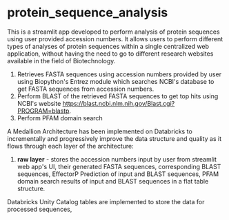 # protein_sequence_analysis
This is a streamlit app developed to perform analysis of protein sequences using user provided accession numbers. 
It allows users to perform different types of analyses of protein sequences within a single centralized web application, without having the need to go to different research websites available in the field of Biotechnology.

1. Retrieves FASTA sequences using accession numbers provided by user using Biopython's Entrez module which searches NCBI's database to get FASTA sequences from accession numbers. 
2. Perform BLAST of the retrieved FASTA sequences to get top hits using NCBI's website https://blast.ncbi.nlm.nih.gov/Blast.cgi?PROGRAM=blastp.
3. Perform PFAM domain search

A Medallion Architecture has been implemented on Databricks to incrementally and progressively improve the data structure and quality as it flows through each layer of the architecture:
1. **raw layer** - stores the accession numbers input by user from streamlit web app's UI, their generated FASTA sequences, corresponding BLAST sequences, EffectorP Prediction of input and BLAST sequences, PFAM domain search results of input and BLAST sequences in a flat table structure.

Databricks Unity Catalog tables are implemented to store the data for processed sequences, 


